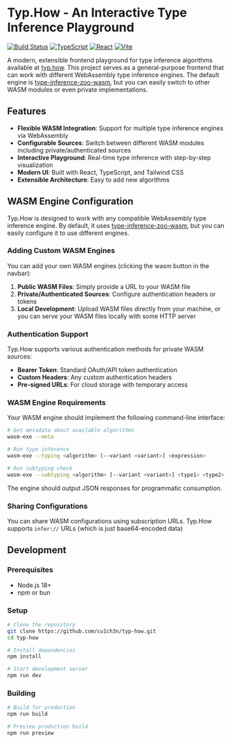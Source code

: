# Typ.How - An Interactive Type Inference Playground

[![Build Status](https://github.com/cu1ch3n/typ-how/actions/workflows/build.yml/badge.svg)](https://github.com/cu1ch3n/typ-how/actions)
[![TypeScript](https://img.shields.io/badge/TypeScript-007ACC?style=flat&logo=typescript&logoColor=white)](https://www.typescriptlang.org/)
[![React](https://img.shields.io/badge/React-20232A?style=flat&logo=react&logoColor=61DAFB)](https://reactjs.org/)
[![Vite](https://img.shields.io/badge/Vite-646CFF?style=flat&logo=vite&logoColor=white)](https://vitejs.dev/)

A modern, extensible frontend playground for type inference algorithms available at [typ.how](https://typ.how/). This project serves as a general-purpose frontend that can work with different WebAssembly type inference engines. The default engine is [type-inference-zoo-wasm](https://github.com/cu1ch3n/type-inference-zoo-wasm), but you can easily switch to other WASM modules or even private implementations.

## Features

- **Flexible WASM Integration**: Support for multiple type inference engines via WebAssembly
- **Configurable Sources**: Switch between different WASM modules including private/authenticated sources
- **Interactive Playground**: Real-time type inference with step-by-step visualization
- **Modern UI**: Built with React, TypeScript, and Tailwind CSS
- **Extensible Architecture**: Easy to add new algorithms

## WASM Engine Configuration

Typ.How is designed to work with any compatible WebAssembly type inference engine. By default, it uses [type-inference-zoo-wasm](https://github.com/cu1ch3n/type-inference-zoo-wasm), but you can easily configure it to use different engines.

### Adding Custom WASM Engines

You can add your own WASM engines (clicking the wasm button in the navbar):

1. **Public WASM Files**: Simply provide a URL to your WASM file
2. **Private/Authenticated Sources**: Configure authentication headers or tokens
3. **Local Development**: Upload WASM files directly from your machine, or you can serve your WASM files locally with some HTTP server

### Authentication Support

Typ.How supports various authentication methods for private WASM sources:

- **Bearer Token**: Standard OAuth/API token authentication
- **Custom Headers**: Any custom authentication headers
- **Pre-signed URLs**: For cloud storage with temporary access

### WASM Engine Requirements

Your WASM engine should implement the following command-line interface:

```bash
# Get metadata about available algorithms
wasm-exe --meta

# Run type inference
wasm-exe --typing <algorithm> [--variant <variant>] <expression>

# Run subtyping check
wasm-exe --subtyping <algorithm> [--variant <variant>] <type1> <type2>
```

The engine should output JSON responses for programmatic consumption.

### Sharing Configurations

You can share WASM configurations using subscription URLs. Typ.How supports `infer://` URLs (which is just base64-encoded data)

## Development

### Prerequisites

- Node.js 18+ 
- npm or bun

### Setup

```bash
# Clone the repository
git clone https://github.com/cu1ch3n/typ-how.git
cd typ-how

# Install dependencies
npm install

# Start development server
npm run dev
```

### Building

```bash
# Build for production
npm run build

# Preview production build
npm run preview
```
